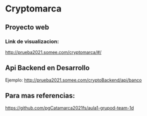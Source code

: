 # Cryptomarca

## Proyecto web

### Link de visualizacion:
http://prueba2021.somee.com/cryptomarca/#/

## Api Backend en Desarrollo

Ejemplo: 
http://prueba2021.somee.com/cryptoBackend/api/banco 

## Para mas referencias:

https://github.com/pgCatamarca2021fs/aula1-grupod-team-1d
